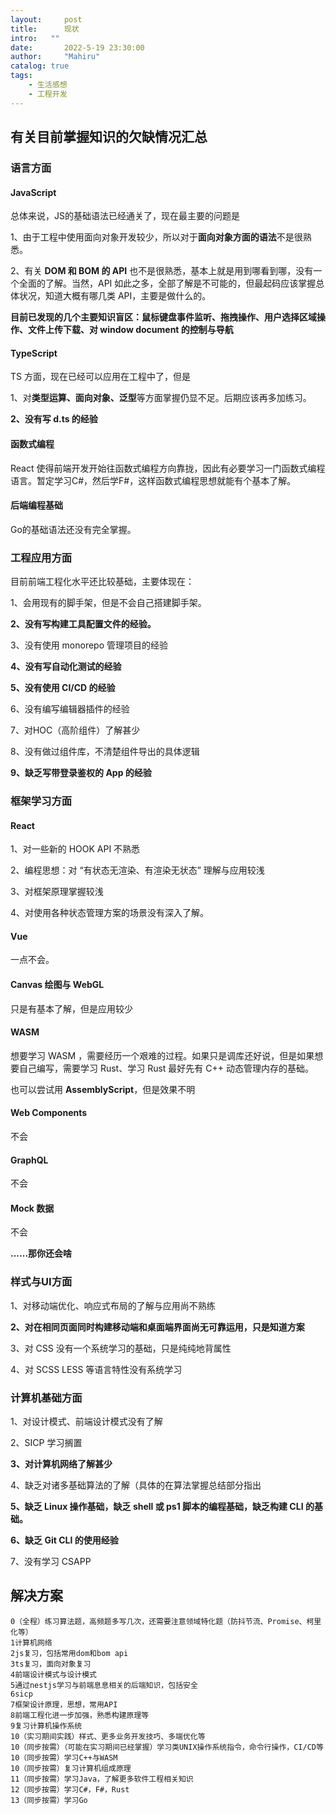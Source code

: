 ```yaml
---
layout:     post
title:      现状
intro:   ""
date:       2022-5-19 23:30:00
author:     "Mahiru"
catalog: true
tags:
    - 生活感想
    - 工程开发
---
```


## 有关目前掌握知识的欠缺情况汇总

### 语言方面

#### JavaScript

总体来说，JS的基础语法已经通关了，现在最主要的问题是

1、由于工程中使用面向对象开发较少，所以对于**面向对象方面的语法**不是很熟悉。

2、有关 **DOM 和 BOM 的 API** 也不是很熟悉，基本上就是用到哪看到哪，没有一个全面的了解。当然，API 如此之多，全部了解是不可能的，但最起码应该掌握总体状况，知道大概有哪几类 API，主要是做什么的。

**目前已发现的几个主要知识盲区：鼠标键盘事件监听、拖拽操作、用户选择区域操作、文件上传下载、对 window document 的控制与导航**

#### TypeScript

TS 方面，现在已经可以应用在工程中了，但是

1、对**类型运算、面向对象、泛型**等方面掌握仍显不足。后期应该再多加练习。

**2、没有写 d.ts 的经验**

#### 函数式编程

React 使得前端开发开始往函数式编程方向靠拢，因此有必要学习一门函数式编程语言。暂定学习C#，然后学F#，这样函数式编程思想就能有个基本了解。

#### 后端编程基础

Go的基础语法还没有完全掌握。

### 工程应用方面

目前前端工程化水平还比较基础，主要体现在：

1、会用现有的脚手架，但是不会自己搭建脚手架。

**2、没有写构建工具配置文件的经验。**

3、没有使用 monorepo 管理项目的经验

**4、没有写自动化测试的经验**

**5、没有使用 CI/CD 的经验**

6、没有编写编辑器插件的经验

7、对HOC（高阶组件）了解甚少

8、没有做过组件库，不清楚组件导出的具体逻辑

**9、缺乏写带登录鉴权的 App 的经验**

### 框架学习方面

#### React

1、对一些新的 HOOK API 不熟悉

2、编程思想：对 “有状态无渲染、有渲染无状态” 理解与应用较浅

3、对框架原理掌握较浅

4、对使用各种状态管理方案的场景没有深入了解。

#### Vue

一点不会。

#### Canvas 绘图与 WebGL

只是有基本了解，但是应用较少

#### WASM

想要学习 WASM ，需要经历一个艰难的过程。如果只是调库还好说，但是如果想要自己编写，需要学习 Rust、学习 Rust 最好先有 C++ 动态管理内存的基础。

也可以尝试用 **AssemblyScript**，但是效果不明

#### Web Components

不会

#### GraphQL

不会

#### Mock 数据

不会

**......那你还会啥**

### 样式与UI方面

1、对移动端优化、响应式布局的了解与应用尚不熟练

**2、对在相同页面同时构建移动端和桌面端界面尚无可靠运用，只是知道方案**

3、对 CSS 没有一个系统学习的基础，只是纯纯地背属性

4、对 SCSS LESS 等语言特性没有系统学习

### 计算机基础方面

1、对设计模式、前端设计模式没有了解

2、SICP 学习搁置

**3、对计算机网络了解甚少**

4、缺乏对诸多基础算法的了解（具体的在算法掌握总结部分指出

**5、缺乏 Linux 操作基础，缺乏 shell 或 ps1 脚本的编程基础，缺乏构建 CLI 的基础。**

**6、缺乏 Git CLI 的使用经验**

7、没有学习 CSAPP

## 解决方案

```
0（全程）练习算法题，高频题多写几次，还需要注意领域特化题（防抖节流、Promise、柯里化等）
1计算机网络
2js复习，包括常用dom和bom api
3ts复习，面向对象复习
4前端设计模式与设计模式
5通过nestjs学习与前端息息相关的后端知识，包括安全
6sicp
7框架设计原理，思想，常用API
8前端工程化进一步加强，熟悉构建原理等
9复习计算机操作系统
10（实习期间实践）样式、更多业务开发技巧、多端优化等
10（同步按需）（可能在实习期间已经掌握）学习类UNIX操作系统指令，命令行操作，CI/CD等
10（同步按需）学习C++与WASM
10（同步按需）复习计算机组成原理
11（同步按需）学习Java，了解更多软件工程相关知识
12（同步按需）学习C#，F#，Rust
13（同步按需）学习Go
```